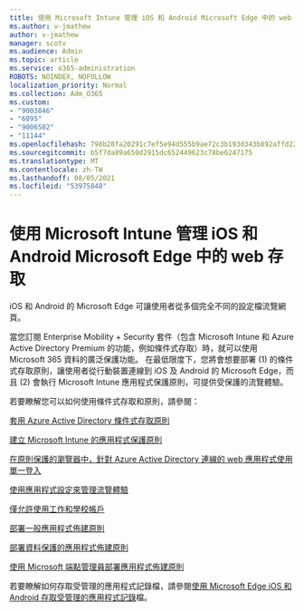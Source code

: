 ```yaml
---
title: 使用 Microsoft Intune 管理 iOS 和 Android Microsoft Edge 中的 web 存取
ms.author: v-jmathew
author: v-jmathew
manager: scotv
ms.audience: Admin
ms.topic: article
ms.service: o365-administration
ROBOTS: NOINDEX, NOFOLLOW
localization_priority: Normal
ms.collection: Adm_O365
ms.custom:
- "9003846"
- "6895"
- "9006502"
- "11144"
ms.openlocfilehash: 798b28fa20291c7ef5e94d555b9ae72c3b193d343b892affd22b6a23e780d523
ms.sourcegitcommit: b5f7da89a650d2915dc652449623c78be6247175
ms.translationtype: MT
ms.contentlocale: zh-TW
ms.lasthandoff: 08/05/2021
ms.locfileid: "53975848"
---
```

# <a name="use-microsoft-intune-to-manage-web-access-in-microsoft-edge-for-ios-and-android"></a>使用 Microsoft Intune 管理 iOS 和 Android Microsoft Edge 中的 web 存取

iOS 和 Android 的 Microsoft Edge 可讓使用者從多個完全不同的設定檔流覽網頁。

當您訂閱 Enterprise Mobility + Security 套件（包含 Microsoft Intune 和 Azure Active Directory Premium 的功能，例如條件式存取）時，就可以使用 Microsoft 365 資料的廣泛保護功能。 在最低限度下，您將會想要部署 (1) 的條件式存取原則，讓使用者從行動裝置連線到 iOS 及 Android 的 Microsoft Edge，而且 (2) 會執行 Microsoft Intune 應用程式保護原則，可提供受保護的流覽體驗。

若要瞭解您可以如何使用條件式存取和原則，請參閱：

[套用 Azure Active Directory 條件式存取原則](https://go.microsoft.com/fwlink/?linkid=2132481)

[建立 Microsoft Intune 的應用程式保護原則](https://go.microsoft.com/fwlink/?linkid=2132651)

[在原則保護的瀏覽器中，針對 Azure Active Directory 連線的 web 應用程式使用單一登入](https://go.microsoft.com/fwlink/?linkid=2132482)

[使用應用程式設定來管理流覽體驗](https://go.microsoft.com/fwlink/?linkid=2132483)

[僅允許使用工作和學校帳戶](https://go.microsoft.com/fwlink/?linkid=2132652)

[部署一般應用程式佈建原則](https://go.microsoft.com/fwlink/?linkid=2132653)

[部署資料保護的應用程式佈建原則](https://go.microsoft.com/fwlink/?linkid=2132654)

[使用 Microsoft 端點管理員部署應用程式佈建原則](https://go.microsoft.com/fwlink/?linkid=2132707)

若要瞭解如何存取受管理的應用程式記錄檔，請參閱[使用 Microsoft Edge iOS 和 Android 存取受管理的應用程式記錄](https://go.microsoft.com/fwlink/?linkid=2132578)檔。
